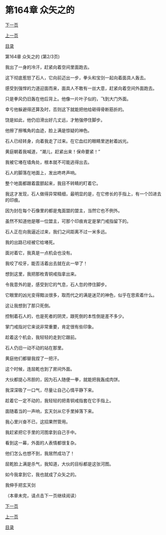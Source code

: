 <h1>第164章   众矢之的</h1>
            <div><p><a href="./491_%E7%AC%AC164%E7%AB%A0_%E4%BC%97%E7%9F%A2%E4%B9%8B%E7%9A%84.md">下一页</a></p><p><a href="./489_%E7%AC%AC164%E7%AB%A0_%E4%BC%97%E7%9F%A2%E4%B9%8B%E7%9A%84.md">上一页</a></p><p><a href="../">目录</a></p></div>
            <div><p>第164章   众矢之的 (第2/3页)</p><p>我出了一身的冷汗，赶紧向着空间里面跑去。</p><p>这下彻底惹怒了石人，它向前迈出一步，拳头和宝剑一起向着面具人轰去。</p><p>感受到强悍的力道迎面而来，面具人不敢有一丝大意，赶紧向着空间外面跑去。</p><p>只是拳风仍旧轰在他后背上。他像一片叶子似的，飞到大门外面。</p><p>幸亏他躲避得还算及时，否则这下就能把他给砸得骨断筋折的。</p><p>饶是如此，他仍旧滑出好几丈远，才勉强停住脚步。</p><p>他擦了擦嘴角的血迹，脸上满是惊疑的神色。</p><p>石人已经转身，向着我走了过来。在它血红的眼睛里迸射着凶光。</p><p>黄庭朝着我喊道，“潮儿，赶紧出来！保命要紧！”</p><p>我被它堵在墙角处，根本就不可能逃得出去。</p><p>石人的脚落在地面上，发出咚咚声响。</p><p>整个地面都跟着震颤起来，我目不转睛的盯着它。</p><p>我这才发现，石人做得异常精细，最明显的是，在它修长的手指上，有一个凹进去的印痕。</p><p>因为封在每个石像里的都是鬼面盟的盟主，当然它也不例外。</p><p>虽然不知道他是哪一位盟主，可那个印痕肯定是掌门戒指留下的。</p><p>石人正在向我逼近过来，我们之间距离不过一米多远。</p><p>我的出路已经被它给堵死。</p><p>面对着它，我真是一点机会也没有。</p><p>我咬了咬牙，能否活着出去就在此一举了！</p><p>想到这里，我把那枚青铜戒指拿出来。</p><p>令我意外的是，感受到它的气息，石人忽的停住脚步。</p><p>它眼里的凶光变得黯淡很多，取而代之的满是迷茫的神色，似乎在思索着什么。</p><p>这让我想到了那只死倒。</p><p>控制着石人的，也是死者的阴灵，跟死倒的本性倒是差不多少。</p><p>掌门戒指对它来说非常重要，肯定很有些印象。</p><p>趁着这个机会，我轻轻的走到它跟前。</p><p>石人仍旧一动不动的站在那里。</p><p>黄庭他们都替我捏了一把汗。</p><p>这个时候，连屈乾也到了房间外面。</p><p>大伙都提心吊胆的，因为石人随便一拳，就能把我轰成肉饼。</p><p>我深深吸了一口气，尽量让自己心情平静下来。</p><p>趁着它一定不动的，我轻轻的把青铜戒指套在它手指上。</p><p>面随着当的一声响，玄天剑从它手里掉落下来。</p><p>我心里兴奋不已，这招果然管用。</p><p>我赶紧把它手里的河图拿到自己手中。</p><p>看到这一幕，外面的人表情都很复杂。</p><p>他们怎么也想不到，我居然成功了！</p><p>屈乾脸上满是杀气，我知道，大伙的目标都是这张河图。</p><p>如今我拿到它，我也就成了众矢之的。</p><p>我伸手把玄天剑</p><p>（本章未完，请点击下一页继续阅读）</p></div>
            <div><p><a href="./491_%E7%AC%AC164%E7%AB%A0_%E4%BC%97%E7%9F%A2%E4%B9%8B%E7%9A%84.md">下一页</a></p><p><a href="./489_%E7%AC%AC164%E7%AB%A0_%E4%BC%97%E7%9F%A2%E4%B9%8B%E7%9A%84.md">上一页</a></p><p><a href="../">目录</a></p></div>